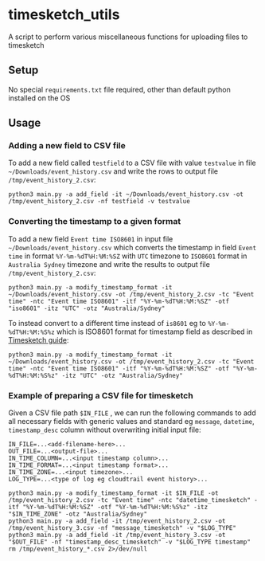 # timesketch_utils

A script to perform various miscellaneous functions for uploading files to timesketch

## Setup

No special `requirements.txt` file required, other than default python installed on the OS

## Usage

### Adding a new field to CSV file

To add a new field called `testfield` to a CSV file with value `testvalue` in file `~/Downloads/event_history.csv` and write the rows to output file `/tmp/event_history_2.csv`:

```
python3 main.py -a add_field -it ~/Downloads/event_history.csv -ot /tmp/event_history_2.csv -nf testfield -v testvalue
```

### Converting the timestamp to a given format

To add a new field `Event time ISO8601` in input file `~/Downloads/event_history.csv` which converts the timestamp in field `Event time` in format `%Y-%m-%dT%H:%M:%SZ` with `UTC` timezone to `ISO8601` format in `Australia Sydney` timezone and write the results to output file `/tmp/event_history_2.csv`:

```
python3 main.py -a modify_timestamp_format -it ~/Downloads/event_history.csv -ot /tmp/event_history_2.csv -tc "Event time" -ntc "Event time ISO8601" -itf "%Y-%m-%dT%H:%M:%SZ" -otf "iso8601" -itz "UTC" -otz "Australia/Sydney"
```

To instead convert to a different time instead of `is8601` eg to `%Y-%m-%dT%H:%M:%S%z` which is ISO8601 format for timestamp field as described in [Timesketch guide](https://timesketch.org/guides/user/import-from-json-csv/):
```
python3 main.py -a modify_timestamp_format -it ~/Downloads/event_history.csv -ot /tmp/event_history_2.csv -tc "Event time" -ntc "Event time ISO8601" -itf "%Y-%m-%dT%H:%M:%SZ" -otf "%Y-%m-%dT%H:%M:%S%z" -itz "UTC" -otz "Australia/Sydney"
```

### Example of preparing a CSV file for timesketch

Given a CSV file path `$IN_FILE` , we can run the following commands to add all necessary fields with generic values and standard eg `message`, `datetime`, `timestamp_desc` column without overwriting initial input file:

```
IN_FILE=...<add-filename-here>...
OUT_FILE=...<output-file>...
IN_TIME_COLUMN=...<input timestamp column>...
IN_TIME_FORMAT=...<input timestamp format>...
IN_TIME_ZONE=...<input timezone>...
LOG_TYPE=...<type of log eg cloudtrail event history>...

python3 main.py -a modify_timestamp_format -it $IN_FILE -ot /tmp/event_history_2.csv -tc "Event time" -ntc "datetime_timesketch" -itf "%Y-%m-%dT%H:%M:%SZ" -otf "%Y-%m-%dT%H:%M:%S%z" -itz "$IN_TIME_ZONE" -otz "Australia/Sydney"
python3 main.py -a add_field -it /tmp/event_history_2.csv -ot /tmp/event_history_3.csv -nf "message_timesketch" -v "$LOG_TYPE"
python3 main.py -a add_field -it /tmp/event_history_3.csv -ot "$OUT_FILE" -nf "timestamp_desc_timesketch" -v "$LOG_TYPE timestamp"
rm /tmp/event_history_*.csv 2>/dev/null
```